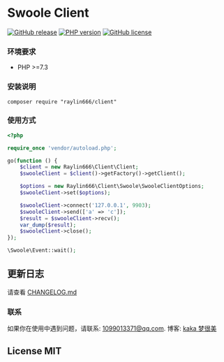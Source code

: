 # Swoole Client

[![GitHub release](https://img.shields.io/github/release/raylin666/php-client.svg)](https://github.com/raylin666/php-client/releases)
[![PHP version](https://img.shields.io/badge/php-%3E%207.3-orange.svg)](https://github.com/php/php-src)
[![GitHub license](https://img.shields.io/badge/license-MIT-blue.svg)](#LICENSE)

### 环境要求

* PHP >=7.3

### 安装说明

```
composer require "raylin666/client"
```

### 使用方式

```php
<?php

require_once 'vendor/autoload.php';

go(function () {
    $client = new Raylin666\Client\Client;
    $swooleClient = $client()->getFactory()->getClient();

    $options = new Raylin666\Client\Swoole\SwooleClientOptions;
    $swooleClient->set($options);

    $swooleClient->connect('127.0.0.1', 9903);
    $swooleClient->send(['a' => 'c']);
    $result = $swooleClient->recv();
    var_dump($result);
    $swooleClient->close();
});

\Swoole\Event::wait();
```

## 更新日志

请查看 [CHANGELOG.md](CHANGELOG.md)

### 联系

如果你在使用中遇到问题，请联系: [1099013371@qq.com](mailto:1099013371@qq.com). 博客: [kaka 梦很美](http://www.ls331.com)

## License MIT
